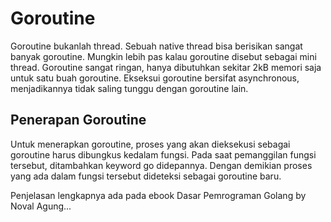 # Goroutine

Goroutine bukanlah thread. Sebuah native thread bisa berisikan sangat banyak goroutine. Mungkin lebih pas kalau goroutine disebut sebagai mini thread. Goroutine sangat ringan, hanya dibutuhkan sekitar 2kB memori saja untuk satu buah goroutine. Ekseksui goroutine bersifat asynchronous, menjadikannya tidak saling tunggu dengan goroutine lain.

## Penerapan Goroutine

Untuk menerapkan goroutine, proses yang akan dieksekusi sebagai goroutine harus dibungkus kedalam fungsi. Pada saat pemanggilan fungsi tersebut, ditambahkan keyword go didepannya. Dengan demikian proses yang ada dalam fungsi tersebut dideteksi sebagai goroutine baru.

Penjelasan lengkapnya ada pada ebook Dasar Pemrograman Golang by Noval Agung...

